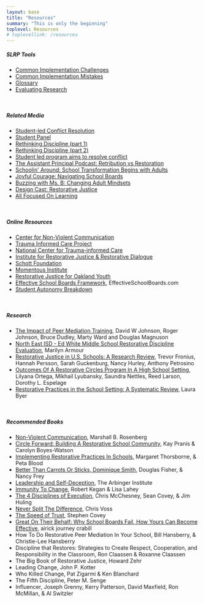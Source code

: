 ```yaml
---
layout: base
title: "Resources"
summary: "This is only the beginning"
toplevel: Resources
# toplevellink: /resources
---
```


<h5>SLRP Tools</h5>
<ul>
<li><a href="/resources/challenges">Common Implementation Challenges</a></li>
<li><a href="/resources/mistakes">Common Implementation Mistakes</a></li>
<li><a href="/resources/glossary">Glossary</a></li>
<li><a href="/resources/research">Evaluating Research</a></li>
</ul><br/>


<h5>Related Media</h5>
<ul>
            <li><a href="https://www.dispatch.com/story/special/2023/05/05/student-project-matt-barnes-feels-student-led-conflict-resolution-needed-in-schools-angel-pinto/70170843007/">Student-led Conflict Resolution</a></li>
            <li><a href="https://twitter.com/mnicholson_mike/status/1657194523213086721">Student Panel</a></li>
            <li><a href="https://www.pastfoundation.org/post/198-rethinking-discipline-a-journey-into-student-led-restorative-education-with-aj-crabill-part-1">Rethinking Discipline (part 1)</a></li>
            <li><a href="https://www.pastfoundation.org/post/199-rethinking-discipline-a-journey-into-student-led-restorative-education-with-aj-crabill-part-2">Rethinking Discipline (part 2)</a></li>
            <li><a href="https://abc6onyourside.com/news/local/student-led-program-aims-to-resolve-conflict-in-columbus-city-schools-aj-crabill-restorative-practice-social-emotional-training#">Student led program aims to resolve conflict</a></li>
            <li><a href="https://podcasts.apple.com/us/podcast/the-assistant-principal-podcast/id1582998564?i=1000617757795">The Assistant Principal Podcast: Retribution vs Restoration</a></li>
            <li><a href="https://podcasts.apple.com/us/podcast/episode-15-school-transformation-begins-with-the-adults/id1653176434?i=1000613201573">Schoolin' Around: School Transformation Begins with Adults</a></li>
            <li><a href="https://www.besproutable.com/podcasts/eps-391-navigating-school-boards-with-aj-crabill/">Joyful Courage: Navigating School Boards</a></li>
            <li><a href="https://buzzingwithmsb.libsyn.com/ep-133">Buzzing with Ms. B: Changing Adult Mindsets</a></li>
            <li><a href="https://podcasts.apple.com/us/podcast/design-cast/id1247751652?i=1000612010298">Design Cast: Restorative Justice</a></li>
            <li><a href="https://podcasts.apple.com/us/podcast/123-systems-from-school-board-down-to-the-teacher-all/id1549859943?i=1000615252261">All Focused On Learning</a></li>
</ul><br/>


<h5>Online Resources</h5>
<ul>
<li><a href="http://www.cnvc.org/learn/nvc-foundations">Center for Non-Violent Communication</a></li>
<li><a href="http://www.traumainformedcareproject.org">Trauma Informed Care Project</a></li> 
<li><a href="http://www.samhsa.gov/nctic">National Center for Trauma-informed Care</a></li>
<li><a href="https://www.irjrd.org">Institute for Restorative Justice & Restorative Dialogue</a></li>  
<li><a href="http://www.schottfoundation.org/restorative-practices">Schott Foundation</a></li> 
<li><a href="http://www.momentousinstitute.org">Momentous Institute</a></li>  
<li><a href="http://www.rjoyoakland.org">Restorative Justice for Oakland Youth</a></li> 
<li><a href="http://www.effectiveschoolboards.com">Effective School Boards Framework</a>, EffectiveSchoolBoards.com</li>
<li><a href="http://tinyurl.com/Student-Autonomy-Breakdown">Student Autonomy Breakdown</a></li>
</ul><br/>


<h5>Research</h5>
<ul>
<li><a href="https://www.jstor.org/stable/1163337">The Impact of Peer Mediation Training</a>, David W Johnson, Roger Johnson, Bruce Dudley, Marty Ward and Douglas Magnuson</li>

<li><a href="https://irjrd.org/files/2016/01/Year-3-FINAL-Ed-White-report.pdf">North East ISD - Ed White Middle School Restorative Discipline Evaluation</a>, Marilyn Armour</li>

<li><a href="https://jprc.wested.org/wp-content/uploads/2016/02/RJ_Literature-Review_20160217.pdf">Restorative Justice in U.S. Schools: A Research Review</a>, Trevor Fronius, Hannah Persson, Sarah Guckenburg, Nancy Hurley, Anthony Petrosino</li>

<li><a href="https://www.academia.edu/25209808/Outcomes_of_a_Restorative_Circles_Program_in_a_High_School_Setting">Outcomes Of A Restorative Circles Program In A High School Setting</a>, Lilyana Ortega, Mikhail Lyubansky, Saundra Nettles, Reed Larson, Dorothy L. Espelage</li>

<li><a href="http://sophia.stkate.edu/cgi/viewcontent.cgi?article=1565&context=msw_papers">Restorative Practices in the School Setting: A Systematic Review</a>, Laura Byer</li>
</ul><br/>



<h5>Recommended Books</h5>
<ul>
<li><a href="https://www.amazon.com/dp/189200528X/">Non-Violent Communication</a>, Marshall B. Rosenberg</li>
<li><a href="https://www.amazon.com/dp/1937141195/">Circle Forward: Building A Restorative School Community</a>, Kay Pranis & Carolyn Boyes-Watson</li>
<li><a href="https://www.amazon.com/dp/1849053774/">Implementing Restorative Practices In Schools</a>, Margaret Thorsborne, & Peta Blood</li>
<li><a href="https://www.amazon.com/dp/B07X2LNWMF/">Better Than Carrots Or Sticks, Dominique Smith</a>, Douglas Fisher, & Nancy Frey</li>
<li><a href="https://www.amazon.com/dp/1523097809/">Leadership and Self-Deception</a>, The Arbinger Institute</li> 
<li><a href="https://www.amazon.com/dp/B004OEILH2/">Immunity To Change</a>, Robert Kegan & Lisa Lahey </li>
<li><a href="https://www.amazon.com/dp/B005FLODJ8/">The 4 Disciplines of Execution</a>, Chris McChesney, Sean Covey, & Jim Huling </li> 
<li><a href="https://www.amazon.com/dp/B014DUR7L2/">Never Split The Difference</a>, Chris Voss</li>
<li><a href="https://www.amazon.com/dp/B000MGATWG/">The Speed of Trust</a>, Stephen Covey</li>
<li><a href="https://www.amazon.com/dp/154453759X/">Great On Their Behalf: Why School Boards Fail, How Yours Can Become Effective</a>, airick journey crabill</li>  

<li>How To Do Restorative Peer Mediation In Your School, Bill Hansberry, & Christie-Lee Hansberry</li>
<li>Discipline that Restores: Strategies to Create Respect, Cooperation, and Responsibility in the Classroom, Ron Claassen & Roxanne Claassen</li>
<li>The Big Book of Restorative Justice, Howard Zehr</li>
<li>Leading Change, John P. Kotter</li>
<li>Who Killed Change, Pat Zigarmi & Ken Blanchard</li>
<li>The Fifth Discipline, Peter M. Senge </li>
<li>Influencer, Joseph Grenny, Kerry Patterson, David Maxfield, Ron McMillan, & Al Switzler </li>
</ul><br/>

